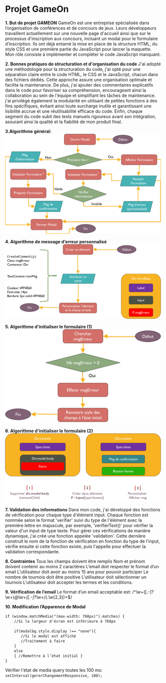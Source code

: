 ﻿# Projet GameOn

**1. But de projet GAMEON**
GameOn est une entreprise spécialisée dans l’organisation de conférences et de concours de jeux.
Leurs développeurs travaillent actuellement sur une nouvelle page d'accueil ainsi que sur le processus d'inscription aux concours, incluant un modal pour le formulaire d’inscription.
Ils ont déjà entamé la mise en place de la structure HTML, du style CSS et une première partie du JavaScript pour lancer la maquette.
Mon rôle consiste à implémenter et compléter le code JavaScript manquant.

**2. Bonnes pratiques de structuration et d'organisation du code**
J'ai adopté une méthodologie pour la structuration du code, j'ai opté pour une séparation claire entre le code HTML, le CSS et le JavaScript, chacun dans des fichiers dédiés. Cette approche assure une organisation optimale et facilite la maintenance.
De plus, j'ai ajouter des commentaires explicatifs dans le code pour favoriser sa compréhension, encourageant ainsi la collaboration au sein de l'équipe et simplifiant les tâches de maintenance.
j'ai privilégé également la modularité en utilisant de petites fonctions à des fins spécifiques, évitant ainsi toute surcharge inutile et garantissant une lisibilité accrue et une réutilisabilité efficace du code.
Enfin, chaque segment du code subit des tests manuels rigoureux avant son intégration, assurant ainsi la qualité et la fiabilité de mon produit final.

**3.Algorithme général:**
![AlgorithmeGénéral](./assets/algorithmeGeneral.png)

**4. Algorithme de message d’erreur personnalisé**
![AlgorithmeMsgErreur](./assets/algorithmeMsgErreur.png)

**5. Algorithme d'initialiser le formulaire (1)**
![AlgorithmeInitialiserFormulaire1](./assets/algorithmeInitialiserFormulaire1.png)

**6. Algorithme d'initialiser le formulaire (2)**
![AlgorithmeInitialiserFormulaire2](./assets/algorithmeInitialiserFormulaire2.png)

**7. Validation des informations**
Dans mon code, j'ai développé des fonctions de vérification pour chaque type d'élément input.
Chaque fonction est nommée selon le format 'verifier' suivi du type de l'élément avec la première lettre en majuscule, par exemple, 'verifierText()' pour vérifier la valeur d'un input de type texte.
Pour gérer ces vérifications de manière dynamique, j'ai créé une fonction appelée 'validation'. Cette dernière construit le nom de la fonction de vérification en fonction du type de l'input, vérifie ensuite si cette fonction existe, puis l'appelle pour effectuer la validation correspondante.

**8. Contraintes**
Tous les champs doivent être remplis
Nom et prénom doivent contenir au moins 2 caractères
L’email doit respecter le format d’un email
L’utilisateur doit avoir au moins 15 ans pour pouvoir participer
Le nombre de tournois doit être positive
L’utilisateur doit sélectionner un tournois
L’utilisateur doit accepter les termes et les conditions.

**9. Vérification de l’email**
Le format d’un email acceptable est: /^\w+([\.-]?\w+)*@\w+([\.-]?\w+)*(\.\w{2,3})+$/

**10. Modification l’Apparence de Modal**

    if (window.matchMedia("(max-width: 768px)").matches) {
        //Si la largeur d'écran est inférieure à 768px
    
        if(modalbg.style.display !== "none"){
           //Si le modal est affiché
           //Traitement à faire
        }
        else
        { //Remettre à l’état initial }
    }

Vérifier l'état de media query toutes les 100 ms: `setInterval(gererChangementResponsive, 100);`
